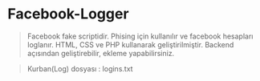 # Facebook-Logger
> Facebook fake scriptidir. Phising için kullanılır ve facebook hesapları loglanır.
> HTML, CSS ve PHP kullanarak geliştirilmiştir. Backend açısından geliştirebilir, ekleme yapabilirsiniz.

> Kurban(Log) dosyası : logins.txt
